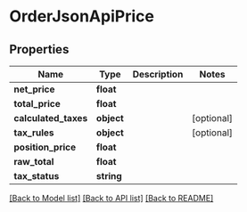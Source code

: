 # OrderJsonApiPrice

## Properties
Name | Type | Description | Notes
------------ | ------------- | ------------- | -------------
**net_price** | **float** |  | 
**total_price** | **float** |  | 
**calculated_taxes** | **object** |  | [optional] 
**tax_rules** | **object** |  | [optional] 
**position_price** | **float** |  | 
**raw_total** | **float** |  | 
**tax_status** | **string** |  | 

[[Back to Model list]](../../README.md#documentation-for-models) [[Back to API list]](../../README.md#documentation-for-api-endpoints) [[Back to README]](../../README.md)

